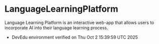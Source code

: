 # LanguageLearningPlatform
Language Learning Platform is an interactive web-app that allows users to incorporate AI into their language learning process.
- DevEdu environment verified on Thu Oct  2 15:39:59 UTC 2025
